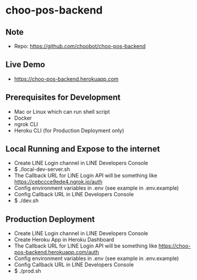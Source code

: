 # choo-pos-backend

## Note
- Repo: https://github.com/choobot/choo-pos-backend

## Live Demo
- https://choo-pos-backend.herokuapp.com

## Prerequisites for Development
- Mac or Linux which can run shell script
- Docker
- ngrok CLI
- Heroku CLI (for Production Deployment only)

## Local Running and Expose to the internet
- Create LINE Login channel in LINE Developers Console
- $ ./local-dev-server.sh
- The Callback URL for LINE Login API will be something like https://cebccce9ede4.ngrok.io/auth
- Config environment variables in .env (see example in .env.example)
- Config Callback URL in LINE Developers Console
- $ ./dev.sh

## Production Deployment
- Create LINE Login channel in LINE Developers Console
- Create Heroku App in Heroku Dashboard
- The Callback URL for LINE Login API will be something like https://choo-pos-backend.herokuapp.com/auth
- Config environment variables in .env (see example in .env.example)
- Config Callback URL in LINE Developers Console
- $ ./prod.sh